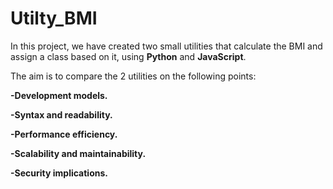 # Utilty_BMI
In this project, we have created two small utilities that calculate the BMI and assign a class based on it, using **Python** and **JavaScript**.

The aim is to compare the 2 utilities on the following points:

**-Development models.**

**-Syntax and readability.**

**-Performance efficiency.**

**-Scalability and maintainability.**

**-Security implications.**
